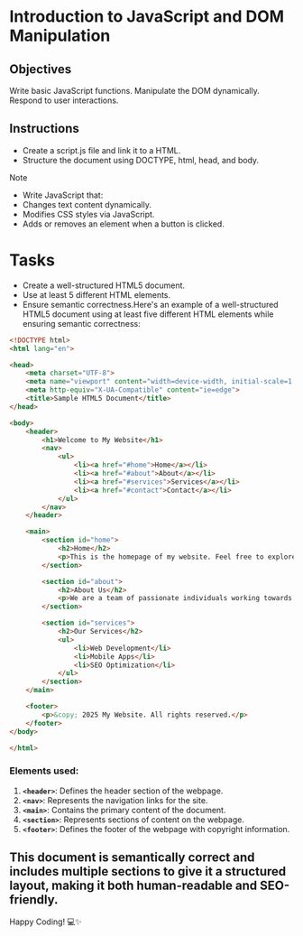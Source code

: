 # Introduction to JavaScript and DOM Manipulation

## Objectives

Write basic JavaScript functions.
Manipulate the DOM dynamically.
Respond to user interactions.

## Instructions

- Create a script.js file and link it to a HTML.
- Structure the document using DOCTYPE, html, head, and body.

>[!NOTE]
>  - Write JavaScript that:
>  - Changes text content dynamically.
>  - Modifies CSS styles via JavaScript.
>  - Adds or removes an element when a button is clicked.


# Tasks
- Create a well-structured HTML5 document.
- Use at least 5 different HTML elements.
- Ensure semantic correctness.Here's an example of a well-structured HTML5 document using at least five different HTML elements while ensuring semantic correctness:

```html
<!DOCTYPE html>
<html lang="en">

<head>
    <meta charset="UTF-8">
    <meta name="viewport" content="width=device-width, initial-scale=1.0">
    <meta http-equiv="X-UA-Compatible" content="ie=edge">
    <title>Sample HTML5 Document</title>
</head>

<body>
    <header>
        <h1>Welcome to My Website</h1>
        <nav>
            <ul>
                <li><a href="#home">Home</a></li>
                <li><a href="#about">About</a></li>
                <li><a href="#services">Services</a></li>
                <li><a href="#contact">Contact</a></li>
            </ul>
        </nav>
    </header>

    <main>
        <section id="home">
            <h2>Home</h2>
            <p>This is the homepage of my website. Feel free to explore!</p>
        </section>

        <section id="about">
            <h2>About Us</h2>
            <p>We are a team of passionate individuals working towards providing the best service possible.</p>
        </section>

        <section id="services">
            <h2>Our Services</h2>
            <ul>
                <li>Web Development</li>
                <li>Mobile Apps</li>
                <li>SEO Optimization</li>
            </ul>
        </section>
    </main>

    <footer>
        <p>&copy; 2025 My Website. All rights reserved.</p>
    </footer>
</body>

</html>
```

### Elements used:
1. **`<header>`**: Defines the header section of the webpage.
2. **`<nav>`**: Represents the navigation links for the site.
3. **`<main>`**: Contains the primary content of the document.
4. **`<section>`**: Represents sections of content on the webpage.
5. **`<footer>`**: Defines the footer of the webpage with copyright information.

This document is semantically correct and includes multiple sections to give it a structured layout, making it both human-readable and SEO-friendly.
- 

Happy Coding! 💻✨
